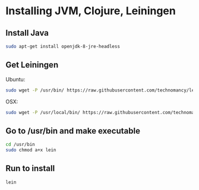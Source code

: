 # Installing JVM, Clojure, Leiningen

## Install Java

```bash
sudo apt-get install openjdk-8-jre-headless
```

## Get Leiningen

Ubuntu:
```bash
sudo wget -P /usr/bin/ https://raw.githubusercontent.com/technomancy/leiningen/stable/bin/lein
```

OSX:
```bash
sudo wget -P /usr/local/bin/ https://raw.githubusercontent.com/technomancy/leiningen/stable/bin/lein
```

## Go to /usr/bin and make executable

```bash
cd /usr/bin
sudo chmod a+x lein
```

## Run to install

```bash
lein
```
